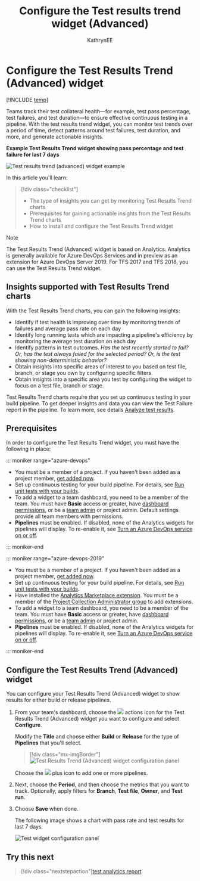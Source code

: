 ﻿---
title: Configure the Test results trend widget (Advanced)
titleSuffix: Azure DevOps 
description: Monitor test trends and gain insights about  pipeline test efforts using  Analytics Test Results Trend (Advanced) widget
ms.custom: dashboards   
ms.technology: devops-analytics  
ms.assetid: 
ms.topic: tutorial
ms.reviewer: divais
ms.manager: 
ms.author: kaelli
author: KathrynEE
monikerRange: '>= azure-devops-2019' 
ms.date: 08/02/2019
---

# Configure the Test Results Trend (Advanced) widget

[!INCLUDE [temp](../includes/version-azure-devops-cloud.md)]

Teams track their test collateral health&mdash;for example, test pass percentage, test failures, and test duration&mdash;to ensure effective continuous testing in a pipeline.
With the test results trend widget, you can monitor test trends over a period of time, detect patterns around test failures, test duration, and more, and generate actionable insights.

**Example Test Results Trend widget showing pass percentage and test failure for last 7 days**

![Test results trend (advanced) widget example](media/test-results-trend-widget/Failed-test-pass.png)

In this article you'll learn:

> [!div class="checklist"]
>
> * The type of insights you can get by monitoring Test Results Trend charts
> * Prerequisites for gaining actionable insights from the Test Results Trend charts
> * How to install and configure the Test Results Trend widget

> [!NOTE]  
> The Test Results Trend (Advanced) widget is based on Analytics. Analytics is generally available for Azure DevOps Services and in preview as an extension for Azure DevOps Server 2019. For TFS 2017 and TFS 2018, you can use the Test Results Trend widget.

## Insights supported with Test Results Trend charts

With the Test Results Trend charts, you can gain the following insights:

* Identify if test health is improving over time by monitoring trends of failures and average pass rate on each day
* Identify long running tests which are impacting a pipeline's efficiency by monitoring the average test duration on each day
* Identify patterns in test outcomes. _Has the test recently started to fail? Or, has the test always failed for the selected period? Or, is the test showing non-deterministic behavior?_
* Obtain insights into specific areas of interest to you based on test file, branch, or stage you own by configuring specific filters.
* Obtain insights into a specific area you test by configuring the widget to focus on a test file, branch or stage.

Test Results Trend charts require that you set up continuous testing in your build pipeline. To get deeper insights and data you can view the Test Failure report in the pipeline. To learn more, see details [Analyze test results](../../pipelines/test/test-analytics.md#view-test-analytics-for-builds).

## Prerequisites

In order to configure the Test Results Trend widget, you must have the following in place:

::: moniker range="azure-devops"

* You must be a member of a project. If you haven't been added as a project member, [get added now](/azure/devops/organizations/accounts/add-organization-users).
* Set up continuous testing for your build pipeline. For details, see [Run unit tests with your builds](../../pipelines/ecosystems/dotnet-core.md#run-your-tests).
* To add a widget to a team dashboard, you need to be a member of the team. You must have **Basic** access or greater, have [dashboard permissions](/azure/devops/report/dashboards/dashboard-permissions), or be a [team admin](/azure/devops/organizations/settings/add-team-administrator) or project admin. Default settings provide all team members with permissions.
* **Pipelines** must be enabled. If disabled, none of the Analytics widgets for pipelines will display. To re-enable it, see [Turn an Azure DevOps service on or off](/azure/devops/organizations/settings/set-services).

::: moniker-end

::: moniker range="azure-devops-2019"

* You must be a member of a project. If you haven't been added as a project member, [get added now](/azure/devops/organizations/security/add-users-team-project).
* Set up continuous testing for your build pipeline. For details, see [Run unit tests with your builds](../../pipelines/ecosystems/dotnet-core.md#run-your-tests).
* Have installed the [Analytics Marketplace extension](../dashboards/analytics-extension.md). You must be a member of the [Project Collection Administrator group](/azure/devops/organizations/security/set-project-collection-level-permissions) to add extensions.
* To add a widget to a team dashboard, you need to be a member of the team. You must have **Basic** access or greater, have [dashboard permissions](/azure/devops/report/dashboards/dashboard-permissions), or be a [team admin](/azure/devops/organizations/settings/add-team-administrator) or project admin.
* **Pipelines** must be enabled. If disabled, none of the Analytics widgets for pipelines will display. To re-enable it, see [Turn an Azure DevOps service on or off](/azure/devops/organizations/settings/set-services).

::: moniker-end

<a id="configure-widget"></a>

## Configure the Test Results Trend (Advanced) widget

You can configure your Test Results Trend (Advanced) widget to show results for either build or release pipelines.

1.  From your team's dashboard, choose the ![ ](../../media/icons/actions-icon.png) actions icon for the Test Results Trend (Advanced) widget you want to configure and select **Configure**.

    Modify the **Title** and choose either **Build** or **Release** for the type of **Pipelines** that you'll select.

    > [!div class="mx-imgBorder"]  
    > ![Test Results Trend (Advanced) widget configuration panel](media/test-results-trend-widget/configure-test-results-trend-widget-1.png)

    Choose the ![ ](../../media/icons/blue-add.png) plus icon to add one or more pipelines.

1.  Next, choose the **Period**, and then choose the metrics that you want to track. Optionally, apply filters for **Branch**, **Test file**, **Owner**, and **Test run**.

1.  Choose **Save** when done.

    The following image shows a chart with pass rate and test results for last 7 days.

    ![Test widget configuration panel](media/test-results-trend-widget/passed-bypriority-pass.png)

## Try this next

> [!div class="nextstepaction"][test analytics report](../../pipelines/test/test-analytics.md#view-test-analytics-for-builds).
